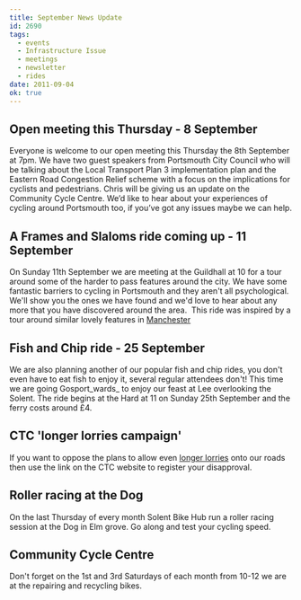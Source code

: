 ```yaml
---
title: September News Update
id: 2690
tags:
  - events
  - Infrastructure Issue
  - meetings
  - newsletter
  - rides
date: 2011-09-04
ok: true
---
```


## Open meeting this Thursday - 8 September

Everyone is welcome to our open meeting this Thursday the 8th September at 7pm. We have two guest speakers from Portsmouth City Council who will be talking about the Local Transport Plan 3 implementation plan and the Eastern Road Congestion Relief scheme with a focus on the implications for cyclists and pedestrians. Chris will be giving us an update on the Community Cycle Centre. We’d like to hear about your experiences of cycling around Portsmouth too, if you’ve got any issues maybe we can help.

## A Frames and Slaloms ride coming up - 11 September

On Sunday 11th September we are meeting at the Guildhall at 10 for a tour around some of the harder to pass features around the city. We have some fantastic barriers to cycling in Portsmouth and they aren't all psychological. We'll show you the ones we have found and we'd love to hear about any more that you have discovered around the area.  This ride was inspired by a tour around similar lovely features in [Manchester](http://madcyclelanesofmanchester.blogspot.com/2011/06/barriers-bollards-boulders-and-tank.html)

## Fish and Chip ride - 25 September

We are also planning another of our popular fish and chip rides, you don't even have to eat fish to enjoy it, several regular attendees don't! This time we are going Gosport_wards_ to enjoy our feast at Lee overlooking the Solent. The ride begins at the Hard at 11 on Sunday 25th September and the ferry costs around £4.

## CTC 'longer lorries campaign'

If you want to oppose the plans to allow even [longer lorries](http://web.archive.org/web/20110925092336/https://e-activist.com/ea-action/action?ea.client.id=170&ea.campaign.id=11765) onto our roads then use the link on the CTC website to register your disapproval.

## Roller racing at the Dog

On the last Thursday of every month Solent Bike Hub run a roller racing session at the Dog in Elm grove. Go along and test your cycling speed.

## Community Cycle Centre

Don't forget on the 1st and 3rd Saturdays of each month from 10-12 we are at the repairing and recycling bikes.